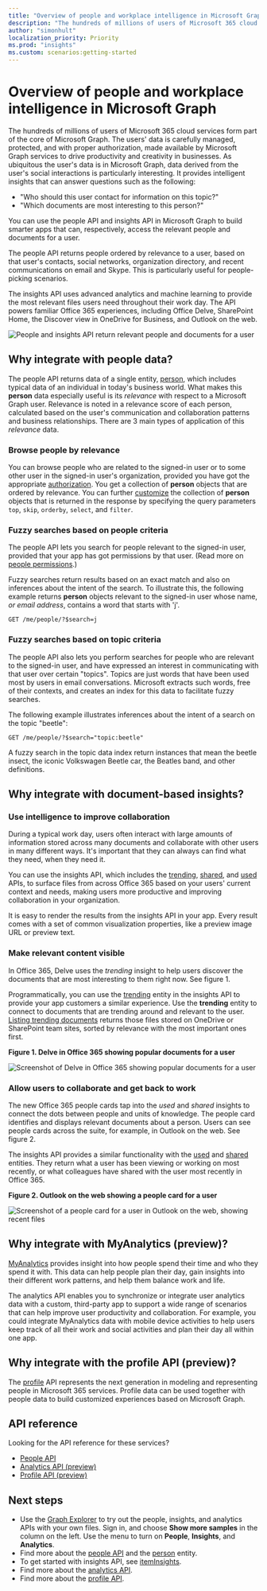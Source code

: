 ```yaml
---
title: "Overview of people and workplace intelligence in Microsoft Graph"
description: "The hundreds of millions of users of Microsoft 365 cloud services form part of the core of Microsoft Graph. The users' data is carefully managed, protected, and with proper authorization, made available by Microsoft Graph services to drive productivity and creativity in businesses. As ubiquitous the user's data is in Microsoft Graph, data derived from the user's social interactions is particularly interesting."
author: "simonhult"
localization_priority: Priority
ms.prod: "insights"
ms.custom: scenarios:getting-started
---
```


# Overview of people and workplace intelligence in Microsoft Graph

The hundreds of millions of users of Microsoft 365 cloud services form part of the core of Microsoft Graph. The users' data is carefully managed, protected, and with proper authorization, made available by Microsoft Graph services to drive productivity and creativity in businesses. As ubiquitous the user's data is in Microsoft Graph, data derived from the user's social interactions is particularly interesting. It provides intelligent insights that can answer questions such as the following:

- "Who should this user contact for information on this topic?"
- "Which documents are most interesting to this person?"

You can use the people API and insights API in Microsoft Graph to build smarter apps that can, respectively, access the relevant people and documents for a user.

The people API returns people ordered by relevance to a user, based on that user's contacts, social networks, organization directory, and recent communications on email and Skype. This is particularly useful for people-picking scenarios.

The insights API uses advanced analytics and machine learning to provide the most relevant files users need throughout their work day. The API powers familiar Office 365 experiences, including Office Delve, SharePoint Home, the Discover view in OneDrive for Business, and Outlook on the web.

![People and insights API return relevant people and documents for a user](images/social-intel-concept-overview-data.png)

## Why integrate with people data?

The people API returns data of a single entity, [person](/graph/api/resources/person?view=graph-rest-1.0), which includes typical data of an individual in today's business world. What makes this **person** data especially useful is its _relevance_ with respect to a Microsoft Graph user. Relevance is noted in a relevance score of each person, calculated based on the user's communication and collaboration patterns and business relationships. There are 3 main types of application of this _relevance_ data.

### Browse people by relevance

You can browse people who are related to the signed-in user or to some other user in the signed-in user's organization, provided you have got the appropriate [authorization](people-example.md#authorization). You get a collection of **person** objects that are ordered by relevance. You can further [customize](people-example.md#browse-people) the collection of **person** objects that is returned in the response by specifying the query parameters `top`, `skip`, `orderby`, `select`, and `filter`.

### Fuzzy searches based on people criteria

The people API lets you search for people relevant to the signed-in user, provided that your app has got permissions by that user. (Read more on [people permissions](permissions-reference.md#people-permissions).)

Fuzzy searches return results based on an exact match and also on inferences about the intent of the search. To illustrate this, the following example returns **person** objects relevant to the signed-in user whose name, _or email address_, contains a word that starts with 'j'.

<!-- { "blockType": "ignored" } -->
```http
GET /me/people/?$search=j
```

### Fuzzy searches based on topic criteria

The people API also lets you perform searches for people who are relevant to the signed-in user, and have expressed an interest in communicating with that user over certain "topics". Topics are just words that have been used most by users in email conversations. Microsoft extracts such words, free of their contexts, and creates an index for this data to facilitate fuzzy searches.

The following example illustrates inferences about the intent of a search on the topic "beetle":

<!-- { "blockType": "ignored" } -->
```http
GET /me/people/?$search="topic:beetle" 
```

A fuzzy search in the topic data index return instances that mean the beetle insect, the iconic Volkswagen Beetle car, the Beatles band, and other definitions.


## Why integrate with document-based insights?

### Use intelligence to improve collaboration

During a typical work day, users often interact with large amounts of information stored across many documents and collaborate with other users in many different ways. It's important that they can always can find what they need, when they need it.

You can use the insights API, which includes the [trending](/graph/api/resources/insights-trending?view=graph-rest-1.0), [shared](/graph/api/resources/insights-shared?view=graph-rest-1.0), and [used](/graph/api/resources/insights-used?view=graph-rest-1.0) APIs, to surface files from across Office 365 based on your users' current context and needs, making users more productive and improving collaboration in your organization.

It is easy to render the results from the insights API in your app. Every result comes with a set of common visualization properties, like a preview image URL or preview text.

### Make relevant content visible

In Office 365, Delve uses the _trending_ insight to help users discover the documents that are most interesting to them right now. See figure 1.

Programmatically, you can use the [trending](/graph/api/resources/insights-trending?view=graph-rest-1.0) entity in the insights API to provide your app customers a similar experience. Use the **trending** entity to connect to documents that are trending around and relevant to the user. [Listing trending documents](/graph/api/insights-list-trending?view=graph-rest-1.0) returns those files stored on OneDrive or SharePoint team sites, sorted by relevance with the most important ones first. 

**Figure 1. Delve in Office 365 showing popular documents for a user**

![Screenshot of Delve in Office 365 showing popular documents for a user](images/delve-concept.png)

### Allow users to collaborate and get back to work

The new Office 365 people cards tap into the _used_ and _shared_ insights to connect the dots between people and units of knowledge. The people card identifies and displays relevant documents about a person. Users can see people cards across the suite, for example, in Outlook on the web. See figure 2.

The insights API provides a similar functionality with the [used](/graph/api/resources/insights-used?view=graph-rest-1.0) and [shared](/graph/api/resources/insights-shared?view=graph-rest-1.0) entities. They return what a user has been viewing or working on most recently, or what colleagues have shared with the user most recently in Office 365.

**Figure 2. Outlook on the web showing a people card for a user**

![Screenshot of a people card for a user in Outlook on the web, showing recent files](images/peoplecard-concept.png)

## Why integrate with MyAnalytics (preview)?

[MyAnalytics](https://docs.microsoft.com/workplace-analytics/myanalytics/index) provides insight into how people spend their time and who they spend it with. This data can help people plan their day, gain insights into their different work patterns, and help them balance work and life.

The analytics API enables you to synchronize or integrate user analytics data with a custom, third-party app to support a wide range of scenarios that can help improve user productivity and collaboration. For example, you could integrate MyAnalytics data with mobile device activities to help users keep track of all their work and social activities and plan their day all within one app.

## Why integrate with the profile API (preview)?

The [profile](/graph/api/resources/profile?view=graph-rest-beta) API represents the next generation in modeling and representing people in Microsoft 365 services. Profile data can be used together with people data to build customized experiences based on Microsoft Graph. 

## API reference

Looking for the API reference for these services?

- [People API](/graph/api/resources/social-overview?view=graph-rest-1.0)
- [Analytics API (preview)](/graph/api/resources/useranalytics?view=graph-rest-beta)
- [Profile API (preview)](/graph/api/resources/profile?view=graph-rest-beta)

## Next steps

* Use the [Graph Explorer](https://developer.microsoft.com/graph/graph-explorer) to try out the people, insights, and analytics APIs with your own files. Sign in, and choose **Show more samples** in the column on the left. Use the menu to turn on **People**, **Insights**, and **Analytics**.
* Find more about the [people API](people-example.md) and the [person](/graph/api/resources/person?view=graph-rest-1.0) entity.
* To get started with insights API, see [itemInsights](/api-reference/beta/resources/itemInsights.md).
* Find more about the [analytics API](/graph/api/resources/social-overview?view=graph-rest-beta#help-users-balance-work-and-life).
* Find more about the [profile API](/graph/api/resources/profile?view=graph-rest-beta).
